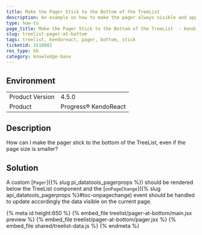 ```yaml
---
title: Make the Pager Stick to the Bottom of the TreeList
description: An example on how to make the pager always visible and appear at the bottom of the KendoReact TreeList.
type: how-to
page_title: Make the Pager Stick to the Bottom of the TreeList  - KendoReact TreeList
slug: treelist-pager-at-bottom
tags: treelist, kendoreact, pager, bottom, stick
ticketid: 1510981
res_type: kb
category: knowledge-base
---
```


## Environment

<table>
    <tbody>
	    <tr>
	    	<td>Product Version</td>
	    	<td>4.5.0</td>
	    </tr>
	    <tr>
	    	<td>Product</td>
	    	<td>Progress® KendoReact</td>
	    </tr>
    </tbody>
</table>


## Description
 
How can I make the pager stick to the bottom of the TreeList, even if the page size is smaller?

## Solution

A custom [`Pager`]({% slug pi_datatools_pagerprops %}) should be rendered below the TreeList component and the [`onPageChange`]({% slug api_datatools_pagerprops %}#toc-onpagechange) event should be handled to update accordingly the data visible on the current page.


{% meta id height:650 %}
{% embed_file treelist/pager-at-bottom/main.jsx preview %}
{% embed_file treelist/pager-at-bottom/pager.jsx %}
{% embed_file shared/treelist-data.js %}
{% endmeta %}
